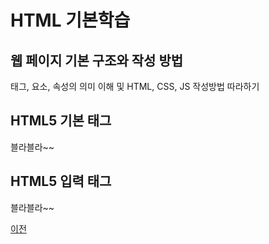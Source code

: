 # HTML 기본학습

## 웹 페이지 기본 구조와 작성 방법
태그, 요소, 속성의 의미 이해 및 HTML, CSS, JS 작성방법 따라하기

## HTML5 기본 태그
블라블라~~

## HTML5 입력 태그
블라블라~~

[이전](https://github.com/1994wjdwodbs/StudyHtml)
